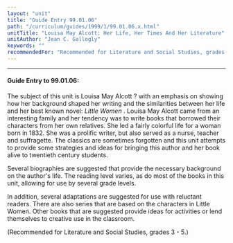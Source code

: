 ```yaml
---
layout: "unit"
title: "Guide Entry 99.01.06"
path: "/curriculum/guides/1999/1/99.01.06.x.html"
unitTitle: "Louisa May Alcott: Her Life, Her Times And Her Literature"
unitAuthor: "Jean C. Gallogly"
keywords: ""
recommendedFor: "Recommended for Literature and Social Studies, grades 3 - 5."
---
```

<body>
<hr/>
<h4>
Guide Entry to 99.01.06:
</h4>
The subject of this unit is Louisa May Alcott ? with an emphasis on showing how her background shaped her writing and the similarities between her life and her best known novel:
<i>
Little Women
</i>
. Louisa May Alcott came from an interesting family and her tendency was to write books that borrowed their characters from her own relatives.  She led a fairly colorful life for a woman born in 1832.  She was a prolific writer, but also served as a nurse, teacher and suffragette.
The classics are sometimes forgotten and this unit attempts to provide some strategies and ideas for bringing this author and her book alive to twentieth century students.
<p>
Several biographies are suggested that provide the necessary background on the author's life. The reading level varies, as do most of the books in this unit, allowing for use by several grade levels.
</p>
<p>
In addition, several adaptations are suggested for use with reluctant readers.  There are also series that are based on the characters in Little Women.  Other books that are suggested provide ideas for activities or lend themselves to creative use in the classroom.
</p>
<p>
(Recommended for Literature and Social Studies, grades 3 - 5.)
</p>
</body>